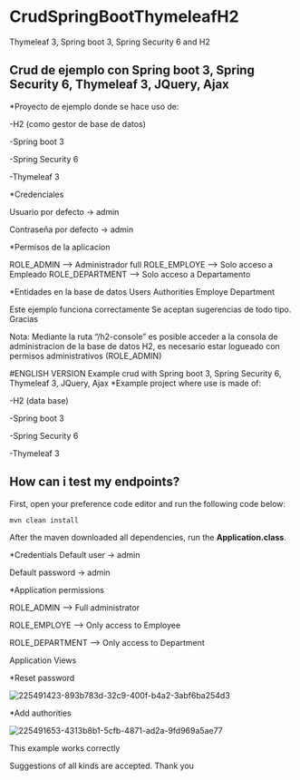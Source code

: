 # CrudSpringBootThymeleafH2
Thymeleaf 3, Spring boot 3, Spring Security 6 and H2



## Crud de ejemplo con Spring boot 3, Spring Security 6, Thymeleaf 3, JQuery, Ajax

*Proyecto de ejemplo donde se hace uso de:

  -H2 (como gestor de base de datos)
 
  -Spring boot 3

  -Spring Security 6

  -Thymeleaf 3

*Credenciales

  Usuario por defecto -> admin 

  Contraseña por defecto -> admin


*Permisos de la aplicacion

  ROLE_ADMIN --> Administrador full 
  ROLE_EMPLOYE --> Solo acceso a Empleado
  ROLE_DEPARTMENT --> Solo acceso a Departamento
  
*Entidades en la base de datos
  Users
  Authorities
  Employe
  Department
  
Este ejemplo funciona correctamente
Se aceptan sugerencias de todo tipo. Gracias

Nota: Mediante la ruta  “/h2-console” es posible acceder a la consola de administracion de la base de datos H2, es necesario estar logueado con permisos administrativos (ROLE_ADMIN)

#ENGLISH VERSION
 Example crud with Spring boot 3, Spring Security 6, Thymeleaf 3, JQuery, Ajax
*Example project where use is made of:

 -H2 (data base)
 
 -Spring boot 3
 
 -Spring Security 6 
 
 -Thymeleaf 3
 
 ## How can i test my endpoints?
 
 First, open your preference code editor and run the following code below:
 
 ```
mvn clean install
```
After the maven downloaded all dependencies, run the **Application.class**.






*Credentials 
Default user -> admin

Default password -> admin

*Application permissions

 ROLE_ADMIN --> Full administrator 
 
 ROLE_EMPLOYE --> Only access to Employee

 ROLE_DEPARTMENT --> Only access to Department
 
Application Views

*Reset password 

![225491423-893b783d-32c9-400f-b4a2-3abf6ba254d3](https://user-images.githubusercontent.com/48693445/229660974-2930ca6d-5c6b-4cc8-8f4c-c3dd1daef1bf.gif)


*Add authorities

![225491653-4313b8b1-5cfb-4871-ad2a-9fd969a5ae77](https://user-images.githubusercontent.com/48693445/229661071-4b61c209-2c57-4c61-990a-6a7bb10497e1.gif)


This example works correctly

Suggestions of all kinds are accepted. Thank you
